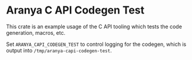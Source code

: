 # Aranya C API Codegen Test

This crate is an example usage of the C API tooling which tests the code generation, macros, etc.

Set `ARANYA_CAPI_CODEGEN_TEST` to control logging for the codegen, which is output into `/tmp/aranya-capi-codegen-test`.
